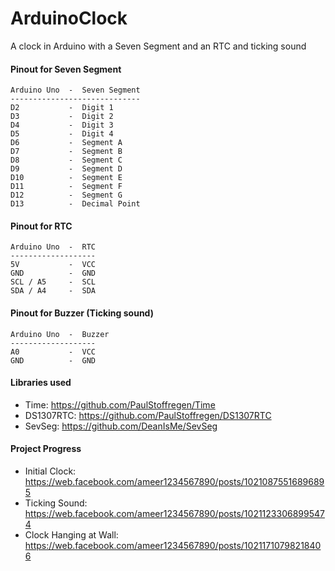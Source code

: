 # ArduinoClock
A clock in Arduino with a Seven Segment and an RTC and ticking sound

#### Pinout for Seven Segment
```
Arduino Uno  -  Seven Segment
-----------------------------
D2           -  Digit 1
D3           -  Digit 2
D4           -  Digit 3
D5           -  Digit 4
D6           -  Segment A
D7           -  Segment B
D8           -  Segment C
D9           -  Segment D
D10          -  Segment E
D11          -  Segment F
D12          -  Segment G
D13          -  Decimal Point
```

#### Pinout for RTC
```
Arduino Uno  -  RTC
-------------------
5V           -  VCC
GND          -  GND
SCL / A5     -  SCL
SDA / A4     -  SDA
```

#### Pinout for Buzzer (Ticking sound)
```
Arduino Uno  -  Buzzer
-------------------
A0           -  VCC
GND          -  GND
```

#### Libraries used
* Time: https://github.com/PaulStoffregen/Time
* DS1307RTC: https://github.com/PaulStoffregen/DS1307RTC
* SevSeg: https://github.com/DeanIsMe/SevSeg

#### Project Progress
* Initial Clock: https://web.facebook.com/ameer1234567890/posts/10210875516896895
* Ticking Sound: https://web.facebook.com/ameer1234567890/posts/10211233068995474
* Clock Hanging at Wall: https://web.facebook.com/ameer1234567890/posts/10211710798218406
